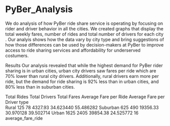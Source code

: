 # PyBer_Analysis
We do analysis of how PyBer ride share service is  operating by focusing on rider and driver behavior in all the cities. We created graphs that display the total weekly fares,  number of rides and total number of drivers for each city . Our analyis shows how the data vary by city type and bring suggestions of how those differences can be used by decision-makers at PyBer to improve access to ride sharing services and  affordability for underserved costumers.

Results
Our analysis revealed that while the highest demand for PyBer rider sharing is in urban cities, urban city drivers saw fares per ride which are 70% lower than rural city drivers. Additionally, rural drivers earn more per ride, but the demand for ride sharing is 92% less than in urban cities, and 80% less than in suburban cities.



Total Rides	Total Drivers	Total Fares	Average Fare per Ride	Average Fare per Driver
type					
Rural	125	78	4327.93	34.623440	55.486282
Suburban	625	490	19356.33	30.970128	39.502714
Urban	1625	2405	39854.38	24.525772	16
average_fare_ride











